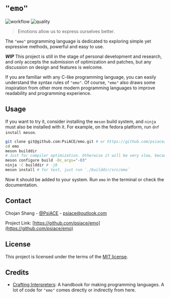 # `"emo"`

![workflow](https://github.com/PsiACE/emo/workflows/ci_meson/badge.svg)
![quality](https://www.code-inspector.com/project/6258/status/svg)

> Emotions allow us to express ourselves better.

The `"emo"` programming language is dedicated to exploring simple yet expressive methods, powerful and easy to use.

 _**WIP**_ This project is still in the stage of personal development and research, and only accepts the submission of optimization and patches, but any discussion on design and features is welcome.

If you are familiar with any C-like programming language, you can easily understand the syntax rules of `"emo"`. Of course, `"emo"` also draws some inspiration from other more modern programming languages to improve readability and programming experience.

## Usage

If you want to try it, consider installing the `meson` build system, and `ninja` must also be installed with it.
For example, on the fedora platform, run `dnf install meson`.

```bash
git clone git@github.com:PsiACE/emo.git # or https://github.com/psiace/emo.git
cd emo
meson builddir
# Just for compiler optimization. Otherwise it will be very slow, because by default the compilation contains debug information.
meson configure build -Dc_args="-O3" 
ninja -C builddir # -j8
meson install # for test, just run `./builddir/src/emo`
```

Now it should be added to your system. Run `emo` in the terminal or check the documentation.

## Contact

Chojan Shang - [@PsiACE](https://github.com/psiace) - <psiace@outlook.com>

Project Link: [https://github.com/psiace/emo](https://github.com/psiace/emo)

## License

This project is licensed under the terms of the [MIT license](./LICENSE).

## Credits

- [Crafting Interpreters](http://www.craftinginterpreters.com): A handbook for making programming languages. A lot of code for `"emo"` comes directly or indirectly from here.
